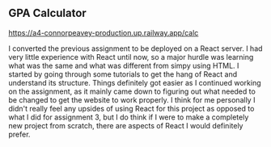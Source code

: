 ## GPA Calculator

https://a4-connorpeavey-production.up.railway.app/calc

I converted the previous assignment to be deployed on a React server. I had very little experience with React until now, so a major hurdle was learning what was the same and what was different from simpy using HTML. I started by going through some tutorials to get the hang of React and understand its structure. Things definitely got easier as I continued working on the assignment, as it mainly came down to figuring out what needed to be changed to get the website to work properly. I think for me personally I didn't really feel any upsides of using React for this project as opposed to what I did for assignment 3, but I do think if I were to make a completely new project from scratch, there are aspects of React I would definitely prefer.
